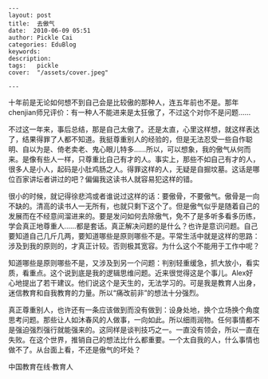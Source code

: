 
    ---
    layout: post  
    title:  去傲气  
    date:  2010-06-09 05:51  
    author: Pickle Cai  
    categories: EduBlog  
    keywords: 
    description:   
    tags:	pickle   
    cover:  "/assets/cover.jpeg"  

    ---  
    
十年前是无论如何想不到自己会是比较傲的那种人，连五年前也不是。那年chenjian师兄评价：有一种人不能进来是太狂傲了，不过这个对你不是问题……

不过这一年来，事后总结，那是自己太傲了。还是太直，心里这样想，就这样表达了，结果得罪了人都不知道。我挺尊重别人的经验的，但是无法忍受一些自作聪明、自以为是、倚老卖老、鬼心眼儿特多……所以，可以想象，我的傲气从何而来。是像有些人一样，只尊重比自己有才的人。事实上，那些不如自己有才的人，很多人是小人，起码是小肚鸡肠之人。得罪这样的人，无疑是自掘坟墓。这话是哪位百家讲坛者讲过的吧？偏偏我这读书人就容易犯这样的错。

很小的时候，就记得徐悲鸿或者谁说过这样的话：要傲骨，不要傲气。傲骨是一向不缺的。清高的读书人一无所有，也就只剩下这个了。但是傲气似乎是随着自己的发展而在不经意间溜进来的。要是发问如何去除傲气，免不了是多听多看多历练，学会真正地尊重人……都是套话。真正解决问题的是什么？也许是意识问题。自己要知道自己几斤几两，要知道哪些是原则哪些不是。平常生活中就是这样的思路：涉及到我的原则的，才真正计较。否则极其宽容。为什么这个不能用于工作中呢？

知道哪些是原则哪些不是，又涉及到另一个问题：判别轻重缓急，抓大放小，看实质，看重点。这个说到底是我的逻辑思维问题。近来很觉得这是个事儿。Alex好心地提出了若干建议。他们说这个是天生的，无法学习的。可是我是教育人出身，迷信教育和自我教育的力量。所以“痛改前非”的想法十分强烈。

真正尊重别人，也许还有一条应该做到而没有做到：设身处地，换个立场换个角度思考问题。那些让人如沐春风的人做事，一向如此。所以细雨润物。任何事情都不是强迫强烈强行就能强来的。这同样是谈判技巧之一。一直没有领会，所以一直在失败。在这个世界，推销自己的想法比什么都重要。一个太自我的人，什么事情也做不了。从台面上看，不还是傲气的坏处？





		    
 中国教育在线·教育人

